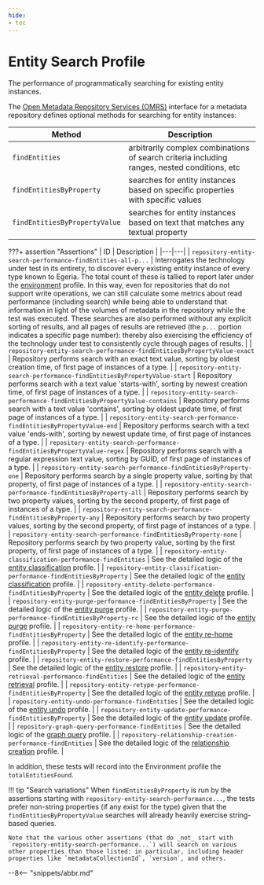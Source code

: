 ```yaml
---
hide:
- toc
---
```


<!-- SPDX-License-Identifier: CC-BY-4.0 -->
<!-- Copyright Contributors to the Egeria project. -->

# Entity Search Profile

The performance of programmatically searching for existing entity instances.

The [Open Metadata Repository Services (OMRS)](/egeria-docs/services/omrs) interface for a metadata repository defines optional methods for searching for entity instances:

| Method | Description |
|---|---|
| `findEntities` | arbitrarily complex combinations of search criteria including ranges, nested conditions, etc |
| `findEntitiesByProperty` | searches for entity instances based on specific properties with specific values |
| `findEntitiesByPropertyValue` | searches for entity instances based on text that matches any textual property |

???+ assertion "Assertions"
    | ID | Description |
    |---|---|
    | `repository-entity-search-performance-findEntities-all-p...` | Interrogates the technology under test in its entirety, to discover every existing entity instance of every type known to Egeria. The total count of these is tallied to report later under the [environment](environment.md) profile. In this way, even for repositories that do not support write operations, we can still calculate some metrics about read performance (including search) while being able to understand that information in light of the volumes of metadata in the repository while the test was executed. These searches are also performed without any explicit sorting of results, and all pages of results are retrieved (the `p...` portion indicates a specific page number): thereby also exercising the efficiency of the technology under test to consistently cycle through pages of results. |
    | `repository-entity-search-performance-findEntitiesByPropertyValue-exact` | Repository performs search with an exact text value, sorting by oldest creation time, of first page of instances of a type. |
    | `repository-entity-search-performance-findEntitiesByPropertyValue-start` | Repository performs search with a text value 'starts-with', sorting by newest creation time, of first page of instances of a type. |
    | `repository-entity-search-performance-findEntitiesByPropertyValue-contains` | Repository performs search with a text value 'contains', sorting by oldest update time, of first page of instances of a type. |
    | `repository-entity-search-performance-findEntitiesByPropertyValue-end` | Repository performs search with a text value 'ends-with', sorting by newest update time, of first page of instances of a type. |
    | `repository-entity-search-performance-findEntitiesByPropertyValue-regex` | Repository performs search with a regular expression text value, sorting by GUID, of first page of instances of a type. |
    | `repository-entity-search-performance-findEntitiesByProperty-one` | Repository performs search by a single property value, sorting by that property, of first page of instances of a type. |
    | `repository-entity-search-performance-findEntitiesByProperty-all` | Repository performs search by two property values, sorting by the second property, of first page of instances of a type. |
    | `repository-entity-search-performance-findEntitiesByProperty-any` | Repository performs search by two property values, sorting by the second property, of first page of instances of a type. |
    | `repository-entity-search-performance-findEntitiesByProperty-none` | Repository performs search by two property value, sorting by the first property, of first page of instances of a type. |
    | `repository-entity-classification-performance-findEntities` | See the detailed logic of the [entity classification](entity-classification.md) profile. |
    | `repository-entity-classification-performance-findEntitiesByProperty` | See the detailed logic of the [entity classification](entity-classification.md) profile. |
    | `repository-entity-delete-performance-findEntitiesByProperty` | See the detailed logic of the [entity delete](entity-delete.md) profile. |
    | `repository-entity-purge-performance-findEntitiesByProperty` | See the detailed logic of the [entity purge](entity-purge.md) profile. |
    | `repository-entity-purge-performance-findEntitiesByProperty-rc` | See the detailed logic of the [entity purge](entity-purge.md) profile. |
    | `repository-entity-re-home-performance-findEntitiesByProperty` | See the detailed logic of the [entity re-home](entity-re-home.md) profile. |
    | `repository-entity-re-identify-performance-findEntitiesByProperty` | See the detailed logic of the [entity re-identify](entity-re-identify.md) profile. |
    | `repository-entity-restore-performance-findEntitiesByProperty` | See the detailed logic of the [entity restore](entity-restore.md) profile. |
    | `repository-entity-retrieval-performance-findEntities` | See the detailed logic of the [entity retrieval](entity-retrieval.md) profile. |
    | `repository-entity-retype-performance-findEntitiesByProperty` | See the detailed logic of the [entity retype](entity-retype.md) profile. |
    | `repository-entity-undo-performance-findEntities` | See the detailed logic of the [entity undo](entity-undo.md) profile. |
    | `repository-entity-update-performance-findEntitiesByProperty` | See the detailed logic of the [entity update](entity-update.md) profile. |
    | `repository-graph-query-performance-findEntities` | See the detailed logic of the [graph query](graph-query.md) profile. |
    | `repository-relationship-creation-performance-findEntities` | See the detailed logic of the [relationship creation](relationship-creation.md) profile. |

In addition, these tests will record into the Environment profile the `totalEntitiesFound`.

!!! tip "Search variations"
    When `findEntitiesByProperty` is run by the assertions starting with `repository-entity-search-performance...`, the tests prefer non-string properties (if any exist for the type) given that the `findEntitiesByPropertyValue` searches will already heavily exercise string-based queries.

    Note that the various other assertions (that do _not_ start with `repository-entity-search-performance...`) will search on various other properties than those listed: in particular, including header properties like `metadataCollectionId`, `version`, and others.

--8<-- "snippets/abbr.md"
